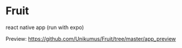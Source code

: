 # Fruit
react native app (run with expo)

Preview:  https://github.com/Unikumus/Fruit/tree/master/app_preview

